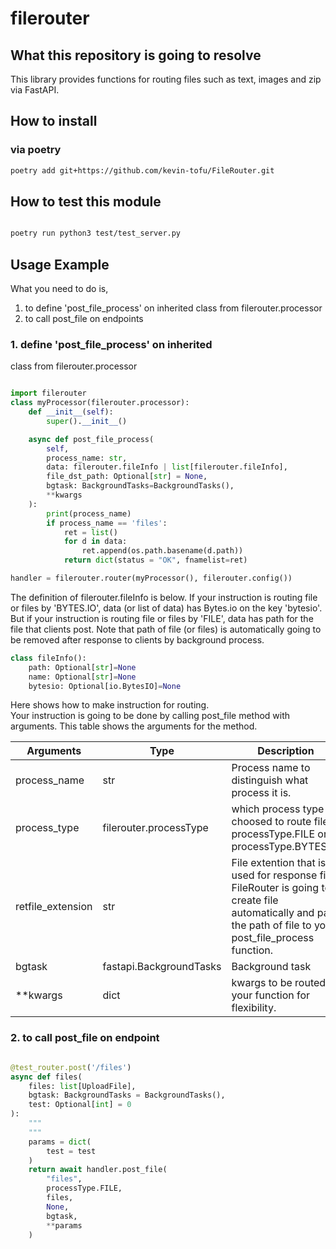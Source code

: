 
# filerouter  

## What this repository is going to resolve

This library provides functions for routing files such as text, images and zip via FastAPI.

## How to install

### via poetry

```bash
poetry add git+https://github.com/kevin-tofu/FileRouter.git
```

## How to test this module

```bash

poetry run python3 test/test_server.py

```

## Usage Example

What you need to do is,  
  1. to define 'post_file_process' on inherited class from filerouter.processor
  2. to call post_file on endpoints

### 1. define 'post_file_process' on inherited
 class from filerouter.processor

```python

import filerouter
class myProcessor(filerouter.processor):
    def __init__(self):
        super().__init__()

    async def post_file_process(
        self,
        process_name: str,
        data: filerouter.fileInfo | list[filerouter.fileInfo],
        file_dst_path: Optional[str] = None,
        bgtask: BackgroundTasks=BackgroundTasks(),
        **kwargs
    ):
        print(process_name)
        if process_name == 'files':
            ret = list()
            for d in data:
                ret.append(os.path.basename(d.path))
            return dict(status = "OK", fnamelist=ret)

handler = filerouter.router(myProcessor(), filerouter.config())
```

 The definition of filerouter.fileInfo is below.
If your instruction is routing file or files by 'BYTES.IO', data (or list of data) has Bytes.io on the key 'bytesio'. But if your instruction is routing file or files by 'FILE', data has path for the file that clients post. Note that path of file (or files) is automatically going to be removed after response to clients by background process.  

```Python
class fileInfo():
    path: Optional[str]=None
    name: Optional[str]=None
    bytesio: Optional[io.BytesIO]=None
```

Here shows how to make instruction for routing.  
Your instruction is going to be done by calling post_file method with arguments.
This table shows the  arguments for the method.

| Arguments | Type | Description |
| --- | --- | --- |
| process_name | str | Process name to distinguish what process it is. |
| process_type | filerouter.processType | which process type is choosed to route file, processType.FILE or processType.BYTESIO. |
| retfile_extension | str | File extention that is used for response file. FileRouter is going to create file automatically and pass the path of file to your post_file_process function. |
| bgtask | fastapi.BackgroundTasks | Background task |
| **kwargs | dict | kwargs to be routed to your function for flexibility. |

### 2. to call post_file on endpoint

```python

@test_router.post('/files')
async def files(
    files: list[UploadFile],
    bgtask: BackgroundTasks = BackgroundTasks(),
    test: Optional[int] = 0
):
    """
    """
    params = dict(
        test = test
    )
    return await handler.post_file(
        "files",
        processType.FILE,
        files,
        None,
        bgtask,
        **params
    )
```
